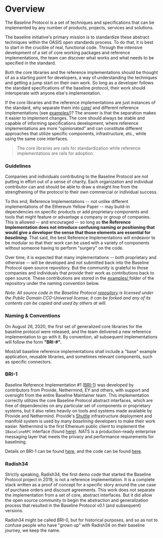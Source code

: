 # Overview

The Baseline Protocol is a set of techniques and specifications that can be implemented by any number of products, projects, services and solutions.  

The baseline initiative's primary mission is to standardize these abstract techniques within the OASIS open standards process. To do that, it is best to start in the crucible of real, functional code. Through the intensive development of a set of core working packages and reference implementations, the team can discover what works and what needs to be specified in the standard.

Both the core libraries and the reference implementations should be thought of as a starting point for developers, a way of understanding the techniques and getting a jump start on their own work. So long as a developer follows the standard specifications of the baseline protocol, their work should interoperate with anyone else's implementation. 

If the core libraries and the reference implementations are just instances of the standard, why separate them into [core/](https://github.com/ethereum-oasis/baseline/tree/master/core) and different reference implementations \(see [examples/](https://github.com/ethereum-oasis/baseline/tree/master/examples)\)?  The answer is that the separation makes it easier to implement changes. The core should always be stable and capable of informing specifications development, where reference implementations are more "opinionated" and can constitute different approaches that utilize specific components, infrastructure, etc., while using the same core interfaces.

> The core libraries are rails for standardization while reference implementations are rails for adoption.

### Guidelines

Companies and individuals contributing to the Baseline Protocol are not putting in effort out of a sense of charity. Each organization and individual contributor can and should be able to draw a straight line from the strengthening of the protocol to their own commercial or individual success.

To this end, Reference Implementations -- not unlike different implementations of the Ethereum Yellow Paper -- may build-in dependencies on specific products or add proprietary components and tools that might feature or advantage a company or group of companies. This is allowed -- and encouraged -- so long as **the Reference Implementation does not introduce confusing naming or positioning that would give a developer the sense that those elements are essential for** _**baselining**_. That said, the best Reference Implementations will endeavor to be modular so that their work can be used with a variety of components without someone having to perform "surgery" on the code.

Over time, it is expected that many implementations -- both proprietary and otherwise -- will be developed and not submitted back into the Baseline Protocol open source repository. But the community is grateful to those companies and individuals that _provide_ their work as contributions back to open source. These contributions are stored in the [examples/ ](https://github.com/ethereum-oasis/baseline/tree/master/examples)folder of the repository under the naming convention below.

_Note: All source code in the Baseline Protocol_ [_repository_](https://github.com/ethereum-oasis/baseline) _is licensed under the Public Domain CC0-Universal license; it can be forked and any of its contents can be copied and used by others at will._

### Naming & Conventions

On August 26, 2020, the first set of generalized core libraries for the baseline protocol were released, and the team delivered a new reference implementation to go with it. By convention, all subsequent implementations will follow the form **"BRI-\#".**

Most/all baseline reference implementations shall include a "base" example application, reusable libraries, and sometimes relevant components, such as specific connectors.

### **BRI-1**

Baseline Reference Implementation \#1 \([BRI-1](bri-1/)\) was developed by contributors from Provide, Nethermind, EY and others, with support and oversight from the entire Baseline Maintainer team. This implementation correctly utilizes the core Baseline Protocol abstract interfaces, which are free of dependencies on any particular set of components or proprietary systems, but it also relies heavily on tools and systems made available by Provide and Nethermind. Provide's [Shuttle](https://shuttle.provide.services/waitlist) infrastructure deployment and manifold system is used by many _baselining_ developers to make their work easier. Nethermind is the first Ethereum public client to implement the `IBaselineRPC` interface \(found [here](https://github.com/ethereum-oasis/baseline/tree/master/core/api#interfaces)\). NATS is a production-ready enterprise messaging layer that meets the privacy and performance requirements for baselining. 

Details on BRI-1 can be found [here](bri-1/), and the code can be found [here](https://github.com/ethereum-oasis/baseline/tree/master/examples/bri-1). 

### **Radish34**

Strictly speaking, Radish34, the first demo code that started the Baseline Protocol project in 2019, is not a reference implementation. It is a complete stack written as a proof of concept for a specific story around the use case of purchase orders and discount agreements. This work does not separate the implementation from a set of core, abstract interfaces. But it did allow the open source community to begin the abstraction and generalization process that resulted in the Baseline Protocol v0.1 \(and subsequent\) versions.

Radish34 might be called BRI-0, but for historical purposes, and so as not to confuse people who have "grown up" with Radish34 on their baseline journey, we keep the name.

